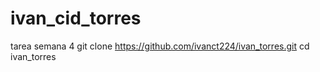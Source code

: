 # ivan_cid_torres
tarea semana 4
git clone https://github.com/ivanct224/ivan_torres.git
cd ivan_torres
